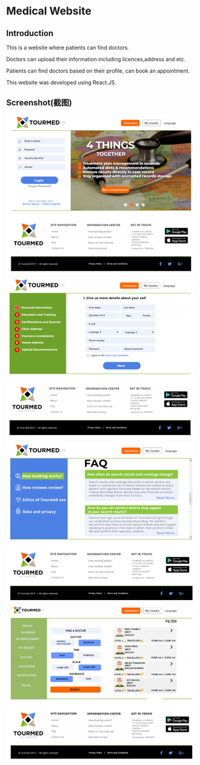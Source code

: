 # Medical Website

## Introduction
This is a website where patients can find doctors.

Doctors can upload their information including licences,address and etc.

Patients can find doctors based on their profile, can book an appointment.

This website was developed using React.JS.

## Screenshot(截图)

![Image1](Screenshot_1.png)
![Image2](Screenshot_2.png)
![Image3](Screenshot_3.png)
![Image3](Screenshot_4.png)
